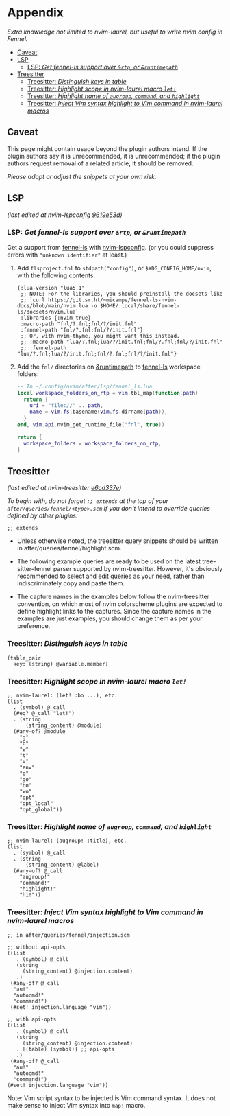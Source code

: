 # Appendix

_Extra knowledge not limited to nvim-laurel, but useful to write nvim config in
Fennel._

<!-- panvimdoc-ignore-start -->

- [Caveat](#caveat)
- [LSP](#lsp)
  - [LSP: _Get fennel-ls support over `&rtp`, or `&runtimepath`_](#lsp-get-fennel-ls-support-over-rtp-or-runtimepath)
- [Treesitter](#treesitter)
  - [Treesitter: _Distinguish keys in table_](#treesitter-distinguish-keys-in-table)
  - [Treesitter: _Highlight scope in nvim-laurel macro `let!`_](#treesitter-highlight-scope-in-nvim-laurel-macro-let)
  - [Treesitter: _Highlight name of `augroup`, `command`, and `highlight`_](#treesitter-highlight-name-of-augroup-command-and-highlight)
  - [Treesitter: _Inject Vim syntax highlight to Vim command in nvim-laurel macros_](#treesitter-inject-vim-syntax-highlight-to-vim-command-in-nvim-laurel-macros)

<!-- panvimdoc-ignore-end -->

## Caveat

This page might contain usage beyond the plugin authors intend.
If the plugin authors say it is unrecommended, it is unrecommended;
if the plugin authors request removal of a related article, it should be
removed.

_Please adopt or adjust the snippets at your own risk._

## LSP

_(last edited at nvim-lspconfig [9619e53d](https://github.com/neovim/nvim-lspconfig/commit/9619e53d3f99f0ca4ea3b88f5d97fce703131820))_

### LSP: _Get fennel-ls support over `&rtp`, or `&runtimepath`_

Get a support from
[fennel-ls][]
with
[nvim-lspconfig](https://github.com/neovim/nvim-lspconfig).
(or you could suppress errors with `"unknown identifier"` at least.)

1. Add `flsproject.fnl` to `stdpath("config")`, or `$XDG_CONFIG_HOME/nvim`,
   with the following contents:

   ```fennel
   {:lua-version "lua5.1"
    ;; NOTE: For the libraries, you should preinstall the docsets like
    ;; `curl https://git.sr.ht/~micampe/fennel-ls-nvim-docs/blob/main/nvim.lua -o $HOME/.local/share/fennel-ls/docsets/nvim.lua`
    :libraries {:nvim true}
    :macro-path "fnl/?.fnl;fnl/?/init.fnl"
    :fennel-path "fnl/?.fnl;fnl/?/init.fnl"}
    ;; Or, with nvim-thyme, you might want this instead.
    ;; :macro-path "lua/?.fnl;lua/?/init.fnl;fnl/?.fnl;fnl/?/init.fnl"
    ;; :fennel-path "lua/?.fnl;lua/?/init.fnl;fnl/?.fnl;fnl/?/init.fnl"}
   ```

2. Add the `fnl/` directories on [&runtimepath][] to [fennel-ls][] workspace folders:

   ```lua
   -- In ~/.config/nvim/after/lsp/fennel_ls.lua
   local workspace_folders_on_rtp = vim.tbl_map(function(path)
     return {
       uri = "file://" .. path,
       name = vim.fs.basename(vim.fs.dirname(path)),
     }
   end, vim.api.nvim_get_runtime_file("fnl", true))

   return {
     workspace_folders = workspace_folders_on_rtp,
   }
   ```

## Treesitter

_(last edited at nvim-treesitter [e6cd337e](https://github.com/nvim-treesitter/nvim-treesitter/commit/e6cd337e30962cc0982d51fa03beedcc6bc70e3d))_

_To begin with, do not forget `;; extends` at the top of your
`after/queries/fennel/<type>.scm`
if you don't intend to override queries defined by other plugins._

```query
;; extends
```

- Unless otherwise noted, the treesitter query snippets should be written in
  after/queries/fennel/highlight.scm.

- The following example queries are ready to be used on the latest
  tree-sitter-fennel parser supported by nvim-treesitter.
  However, it's obviously recommended to select and edit queries as your need,
  rather than indiscriminately copy and paste them.

- The capture names in the examples below follow the nvim-treesitter convention,
  on which most of nvim colorscheme plugins are expected to define highlight
  links to the captures.
  Since the capture names in the examples are just examples, you should change
  them as per your preference.

### Treesitter: _Distinguish keys in table_

<!-- TODO: Paste Screenshot -->

```query
(table_pair
  key: (string) @variable.member)
```

### Treesitter: _Highlight scope in nvim-laurel macro `let!`_

<!-- TODO: Paste Screenshot -->

```query
;; nvim-laurel: (let! :bo ...), etc.
(list
  . (symbol) @_call
  (#eq? @_call "let!")
  . (string
      (string_content) @module)
  (#any-of? @module
    "g"
    "b"
    "w"
    "t"
    "v"
    "env"
    "o"
    "go"
    "bo"
    "wo"
    "opt"
    "opt_local"
    "opt_global"))
```

### Treesitter: _Highlight name of `augroup`, `command`, and `highlight`_

```query
;; nvim-laurel: (augroup! :title), etc.
(list
  . (symbol) @_call
  . (string
      (string_content) @label)
  (#any-of? @_call
    "augroup!"
    "command!"
    "highlight!"
    "hi!"))
```

### Treesitter: _Inject Vim syntax highlight to Vim command in nvim-laurel macros_

```query
;; in after/queries/fennel/injection.scm

;; without api-opts
((list
   . (symbol) @_call
   (string
     (string_content) @injection.content)
   .)
 (#any-of? @_call
  "au!"
  "autocmd!"
  "command!")
 (#set! injection.language "vim"))

;; with api-opts
((list
   . (symbol) @_call
   (string
     (string_content) @injection.content)
   . [(table) (symbol)] ;; api-opts
   .)
 (#any-of? @_call
  "au!"
  "autocmd!"
  "command!")
(#set! injection.language "vim"))
```

Note: Vim script syntax to be injected is Vim command syntax.
It does not make sense to inject Vim syntax into `map!` macro.

[fennel-ls]: https://git.sr.ht/~xerool/fennel-ls
[&runtimepath]: https://vim-jp.org/vimdoc-ja/options.html#'runtimepath'
